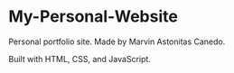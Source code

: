 # My-Personal-Website

Personal portfolio site. 
Made by Marvin Astonitas Canedo.  

Built with HTML, CSS, and JavaScript.